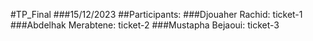 #TP_Final
###15/12/2023
##Participants:
###Djouaher Rachid: ticket-1
###Abdelhak Merabtene: ticket-2
###Mustapha Bejaoui: ticket-3